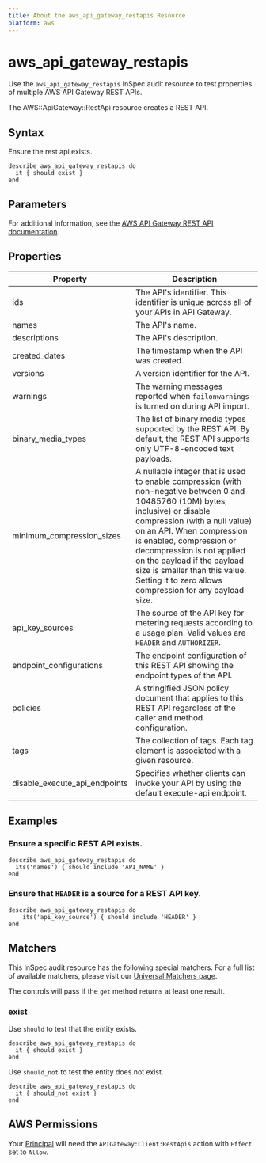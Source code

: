 ```yaml
---
title: About the aws_api_gateway_restapis Resource
platform: aws
---
```


# aws_api_gateway_restapis

Use the `aws_api_gateway_restapis` InSpec audit resource to test properties of multiple AWS API Gateway REST APIs.

The AWS::ApiGateway::RestApi resource creates a REST API.

## Syntax

Ensure the rest api exists.

    describe aws_api_gateway_restapis do
      it { should exist }
    end

## Parameters

For additional information, see the [AWS API Gateway REST API documentation](https://docs.aws.amazon.com/AWSCloudFormation/latest/UserGuide/aws-resource-apigateway-restapi.html).

## Properties

| Property | Description|
| --- | --- |
| ids | The API's identifier. This identifier is unique across all of your APIs in API Gateway. |
| names | The API's name. |
| descriptions | The API's description. |
| created_dates | The timestamp when the API was created. |
| versions | A version identifier for the API. |
| warnings | The warning messages reported when `failonwarnings` is turned on during API import. |
| binary_media_types | The list of binary media types supported by the REST API. By default, the REST API supports only UTF-8-encoded text payloads. |
| minimum_compression_sizes | A nullable integer that is used to enable compression (with non-negative between 0 and 10485760 (10M) bytes, inclusive) or disable compression (with a null value) on an API. When compression is enabled, compression or decompression is not applied on the payload if the payload size is smaller than this value. Setting it to zero allows compression for any payload size. |
| api_key_sources | The source of the API key for metering requests according to a usage plan. Valid values are `HEADER` and `AUTHORIZER`. |
| endpoint_configurations | The endpoint configuration of this REST API showing the endpoint types of the API. |
| policies | A stringified JSON policy document that applies to this REST API regardless of the caller and method configuration. |
| tags | The collection of tags. Each tag element is associated with a given resource. |
| disable_execute_api_endpoints | Specifies whether clients can invoke your API by using the default execute-api endpoint. |

## Examples

### Ensure a specific REST API exists.

    describe aws_api_gateway_restapis do
      its('names') { should include 'API_NAME' }
    end

### Ensure that `HEADER` is a source for a REST API key.

    describe aws_api_gateway_restapis do
        its('api_key_source') { should include 'HEADER' }
    end

## Matchers

This InSpec audit resource has the following special matchers. For a full list of available matchers, please visit our [Universal Matchers page](https://www.inspec.io/docs/reference/matchers/).

The controls will pass if the `get` method returns at least one result.

### exist

Use `should` to test that the entity exists.

    describe aws_api_gateway_restapis do
      it { should exist }
    end

Use `should_not` to test the entity does not exist.

    describe aws_api_gateway_restapis do
      it { should_not exist }
    end

## AWS Permissions

Your [Principal](https://docs.aws.amazon.com/IAM/latest/UserGuide/intro-structure.html#intro-structure-principal) will need the `APIGateway:Client:RestApis` action with `Effect` set to `Allow`.
